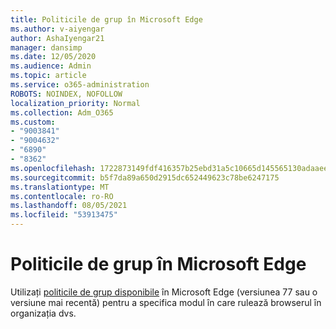 ```yaml
---
title: Politicile de grup în Microsoft Edge
ms.author: v-aiyengar
author: AshaIyengar21
manager: dansimp
ms.date: 12/05/2020
ms.audience: Admin
ms.topic: article
ms.service: o365-administration
ROBOTS: NOINDEX, NOFOLLOW
localization_priority: Normal
ms.collection: Adm_O365
ms.custom:
- "9003841"
- "9004632"
- "6890"
- "8362"
ms.openlocfilehash: 1722873149fdf416357b25ebd31a5c10665d145565130adaaee6cee30af0bdcb
ms.sourcegitcommit: b5f7da89a650d2915dc652449623c78be6247175
ms.translationtype: MT
ms.contentlocale: ro-RO
ms.lasthandoff: 08/05/2021
ms.locfileid: "53913475"
---
```

# <a name="group-policies-in-microsoft-edge"></a>Politicile de grup în Microsoft Edge

Utilizați [politicile de grup disponibile](https://go.microsoft.com/fwlink/?linkid=2134623) în Microsoft Edge (versiunea 77 sau o versiune mai recentă) pentru a specifica modul în care rulează browserul în organizația dvs.